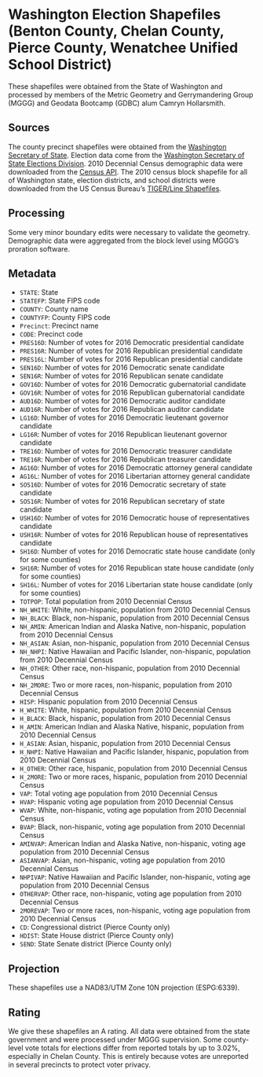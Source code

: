 # Washington Election Shapefiles (Benton County, Chelan County, Pierce County, Wenatchee Unified School District)
These shapefiles were obtained from the State of Washington and processed by members of the Metric Geometry and Gerrymandering Group (MGGG) and Geodata Bootcamp (GDBC) alum Camryn Hollarsmith.

## Sources
The county precinct shapefiles were obtained from the [Washington Secretary of State](https://www.sos.wa.gov/elections/research/precinct-shapefiles.aspx). Election data come from the [Washington Secretary of State Elections Division](https://results.vote.wa.gov/results/20161108/). 2010 Decennial Census demographic data were downloaded from the [Census API](https://api.census.gov/data/2010/dec/sf1). The 2010 census block shapefile for all of Washington state, election districts, and school districts were downloaded from the US Census Bureau’s [TIGER/Line Shapefiles](https://www.census.gov/geographies/mapping-files/time-series/geo/tiger-line-file.html).


## Processing
Some very minor boundary edits were necessary to validate the geometry. Demographic data were aggregated from the block level using MGGG’s proration software. 

## Metadata
* `STATE`: State
* `STATEFP`: State FIPS code
* `COUNTY`: County name
* `COUNTYFP`: County FIPS code
* `Precinct`: Precinct name
* `CODE`: Precinct code
*	`PRES16D`: Number of votes for 2016 Democratic presidential candidate
*	`PRES16R`: Number of votes for 2016 Republican presidential candidate
* `PRES16L`: Number of votes for 2016 Republican presidential candidate
*	`SEN16D`: Number of votes for 2016 Democratic senate candidate
*	`SEN16R`: Number of votes for 2016 Republican senate candidate
*	`GOV16D`: Number of votes for 2016 Democratic gubernatorial candidate
*	`GOV16R`: Number of votes for 2016 Republican gubernatorial candidate
*	`AUD16D`: Number of votes for 2016 Democratic auditor candidate
*	`AUD16R`: Number of votes for 2016 Republican auditor candidate
*	`LG16D`: Number of votes for 2016 Democratic lieutenant governor candidate
*	`LG16R`: Number of votes for 2016 Republican lieutenant governor candidate
*	`TRE16D`: Number of votes for 2016 Democratic treasurer candidate
*	`TRE16R`: Number of votes for 2016 Republican treasurer candidate
*	`AG16D`: Number of votes for 2016 Democratic attorney general candidate
* `AG16L`: Number of votes for 2016 Libertarian attorney general candidate 
*	`SOS16D`: Number of votes for 2016 Democratic secretary of state candidate
*	`SOS16R`: Number of votes for 2016 Republican secretary of state candidate
* `USH16D`: Number of votes for 2016 Democratic house of representatives candidate 
* `USH16R`: Number of votes for 2016 Republican house of representatives candidate
* `SH16D`: Number of votes for 2016 Democratic state house candidate (only for some counties)
* `SH16R`: Number of votes for 2016 Republican state house candidate (only for some counties)
* `SH16L`: Number of votes for 2016 Libertarian state house candidate (only for some counties)
* `TOTPOP`: Total population from 2010 Decennial Census
* `NH_WHITE`: White, non-hispanic, population from 2010 Decennial Census
* `NH_BLACK`: Black, non-hispanic, population from 2010 Decennial Census
* `NH_AMIN`: American Indian and Alaska Native, non-hispanic, population from 2010 Decennial Census
* `NH_ASIAN`: Asian, non-hispanic, population from 2010 Decennial Census
* `NH_NHPI`: Native Hawaiian and Pacific Islander, non-hispanic, population from 2010 Decennial Census
* `NH_OTHER`: Other race, non-hispanic, population from 2010 Decennial Census
* `NH_2MORE`: Two or more races, non-hispanic, population from 2010 Decennial Census
* `HISP`: Hispanic population from 2010 Decennial Census
* `H_WHITE`: White, hispanic, population from 2010 Decennial Census
* `H_BLACK`: Black, hispanic, population from 2010 Decennial Census
* `H_AMIN`: American Indian and Alaska Native, hispanic, population from 2010 Decennial Census 
* `H_ASIAN`: Asian, hispanic, population from 2010 Decennial Census
* `H_NHPI`: Native Hawaiian and Pacific Islander, hispanic, population from 2010 Decennial Census 
* `H_OTHER`: Other race, hispanic, population from 2010 Decennial Census 
* `H_2MORE`: Two or more races, hispanic, population from 2010 Decennial Census
* `VAP`: Total voting age population from 2010 Decennial Census
* `HVAP`: Hispanic voting age population from 2010 Decennial Census
* `WVAP`: White, non-hispanic, voting age population from 2010 Decennial Census
* `BVAP`: Black, non-hispanic, voting age population from 2010 Decennial Census
* `AMINVAP`: American Indian and Alaska Native, non-hispanic, voting age population from 2010 Decennial Census
* `ASIANVAP`: Asian, non-hispanic, voting age population from 2010 Decennial Census
* `NHPIVAP`: Native Hawaiian and Pacific Islander, non-hispanic, voting age population from 2010 Decennial Census
* `OTHERVAP`: Other race, non-hispanic, voting age population from 2010 Decennial Census
* `2MOREVAP`: Two or more races, non-hispanic, voting age population from 2010 Decennial Census
* `CD`: Congressional district (Pierce County only)
* `HDIST`: State House district (Pierce County only)
* `SEND`: State Senate district (Pierce County only)

## Projection
These shapefiles use a NAD83/UTM Zone 10N projection (ESPG:6339).

## Rating
We give these shapefiles an A rating. All data were obtained from the state government and were processed under MGGG supervision. Some county-level vote totals for elections differ from reported totals by up to 3.02%, especially in Chelan County. This is entirely because votes are unreported in several precincts to protect voter privacy.
